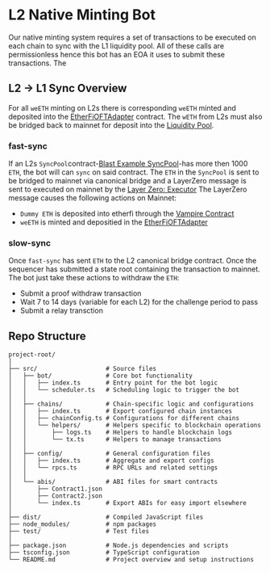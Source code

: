 # L2 Native Minting Bot
Our native minting system requires a set of transactions to be executed on each chain to sync with the L1 liquidity pool. All of these calls are permissionless hence this bot has an EOA it uses to submit these transactions. The

## L2 -> L1 Sync Overview
For all `weETH` minting on L2s there is corresponding `weETH` minted and deposited into the [EtherFiOFTAdapter](https://etherscan.io/address/0xFE7fe01F8B9A76803aF3750144C2715D9bcf7D0D) contract. The `wETH` from L2s must also be bridged back to mainnet for deposit into the [Liquidity Pool](https://etherscan.io/address/0x308861A430be4cce5502d0A12724771Fc6DaF216). 

### fast-sync
If an L2s `SyncPool`contract-[Blast Example SyncPool](https://blastscan.io/address/0x52c4221cb805479954cde5accff8c4dcaf96623b)-has more then 1000 `ETH`, the bot will can `sync` on said contract. The `ETH` in the `SyncPool` is sent to be bridged to mainnet via canonical bridge and a LayerZero message is sent to executed on mainnet by the [Layer Zero: Executor](https://etherscan.io/address/0xe93685f3bba03016f02bd1828badd6195988d950)
The LayerZero message causes the following actions on Mainnet:
- `Dummy ETH` is deposited into etherfi through the [Vampire Contract](https://etherscan.io/address/0x9ffdf407cde9a93c47611799da23924af3ef764f)
- `weETH` is minted and depositied in the [EtherFiOFTAdapter](https://etherscan.io/address/0xFE7fe01F8B9A76803aF3750144C2715D9bcf7D0D)

### slow-sync
Once `fast-sync` has sent `ETH` to the L2 canonical bridge contract. Once the sequencer has submitted a state root containing the transaction to mainnet. The bot just take these actions to withdraw the `ETH`:
- Submit a proof withdraw transaction
- Wait 7 to 14 days (variable for each L2) for the challenge period to pass
- Submit a relay transction

## Repo Structure
```
project-root/
│
├── src/                   # Source files
│   ├── bot/               # Core bot functionality
│   │   ├── index.ts       # Entry point for the bot logic
│   │   └── scheduler.ts   # Scheduling logic to trigger the bot
│   │
│   ├── chains/            # Chain-specific logic and configurations
│   │   ├── index.ts       # Export configured chain instances
│   │   ├── chainConfig.ts # Configurations for different chains
│   │   └── helpers/       # Helpers specific to blockchain operations
│   │       ├── logs.ts    # Helpers to handle blockchain logs
│   │       └── tx.ts      # Helpers to manage transactions
│   │
│   ├── config/            # General configuration files
│   │   ├── index.ts       # Aggregate and export configs
│   │   └── rpcs.ts        # RPC URLs and related settings
│   │
│   └── abis/              # ABI files for smart contracts
│       ├── Contract1.json
│       ├── Contract2.json
│       └── index.ts       # Export ABIs for easy import elsewhere
│
├── dist/                  # Compiled JavaScript files
├── node_modules/          # npm packages
├── test/                  # Test files
│
├── package.json           # Node.js dependencies and scripts
├── tsconfig.json          # TypeScript configuration
└── README.md              # Project overview and setup instructions
```
